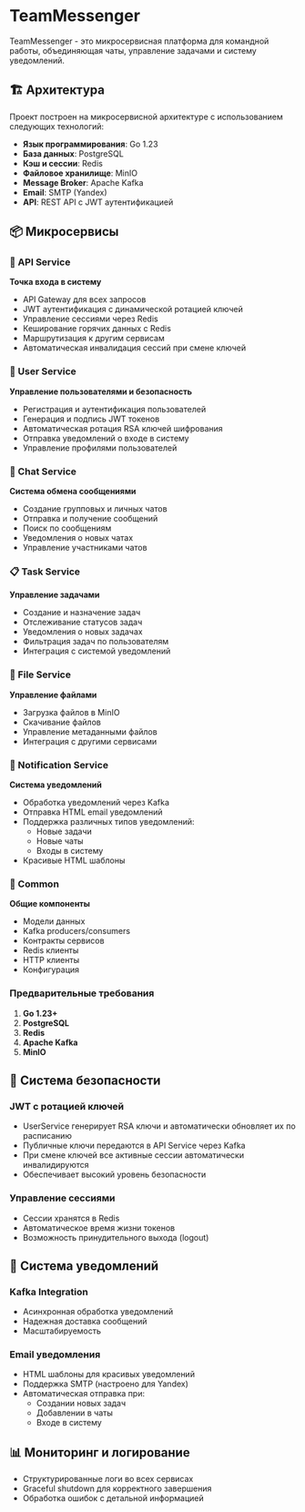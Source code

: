 # TeamMessenger

TeamMessenger - это микросервисная платформа для командной работы, объединяющая чаты, управление задачами и систему уведомлений.

## 🏗️ Архитектура

Проект построен на микросервисной архитектуре с использованием следующих технологий:

- **Язык программирования**: Go 1.23
- **База данных**: PostgreSQL
- **Кэш и сессии**: Redis
- **Файловое хранилище**: MinIO
- **Message Broker**: Apache Kafka
- **Email**: SMTP (Yandex)
- **API**: REST API с JWT аутентификацией

## 📦 Микросервисы

### 🚪 API Service
**Точка входа в систему**
- API Gateway для всех запросов
- JWT аутентификация с динамической ротацией ключей
- Управление сессиями через Redis
- Кеширование горячих данных с Redis
- Маршрутизация к другим сервисам
- Автоматическая инвалидация сессий при смене ключей

### 👥 User Service
**Управление пользователями и безопасность**
- Регистрация и аутентификация пользователей
- Генерация и подпись JWT токенов
- Автоматическая ротация RSA ключей шифрования
- Отправка уведомлений о входе в систему
- Управление профилями пользователей

### 💬 Chat Service
**Система обмена сообщениями**
- Создание групповых и личных чатов
- Отправка и получение сообщений
- Поиск по сообщениям
- Уведомления о новых чатах
- Управление участниками чатов

### 📋 Task Service
**Управление задачами**
- Создание и назначение задач
- Отслеживание статусов задач
- Уведомления о новых задачах
- Фильтрация задач по пользователям
- Интеграция с системой уведомлений

### 📁 File Service
**Управление файлами**
- Загрузка файлов в MinIO
- Скачивание файлов
- Управление метаданными файлов
- Интеграция с другими сервисами

### 📧 Notification Service
**Система уведомлений**
- Обработка уведомлений через Kafka
- Отправка HTML email уведомлений
- Поддержка различных типов уведомлений:
  - Новые задачи
  - Новые чаты
  - Входы в систему
- Красивые HTML шаблоны

### 🔧 Common
**Общие компоненты**
- Модели данных
- Kafka producers/consumers
- Контракты сервисов
- Redis клиенты
- HTTP клиенты
- Конфигурация

### Предварительные требования

1. **Go 1.23+**
2. **PostgreSQL**
3. **Redis** 
4. **Apache Kafka**
5. **MinIO**

## 🔐 Система безопасности

### JWT с ротацией ключей
- UserService генерирует RSA ключи и автоматически обновляет их по расписанию
- Публичные ключи передаются в API Service через Kafka
- При смене ключей все активные сессии автоматически инвалидируются
- Обеспечивает высокий уровень безопасности

### Управление сессиями
- Сессии хранятся в Redis
- Автоматическое время жизни токенов
- Возможность принудительного выхода (logout)

## 🔄 Система уведомлений

### Kafka Integration
- Асинхронная обработка уведомлений
- Надежная доставка сообщений
- Масштабируемость

### Email уведомления
- HTML шаблоны для красивых уведомлений
- Поддержка SMTP (настроено для Yandex)
- Автоматическая отправка при:
  - Создании новых задач
  - Добавлении в чаты
  - Входе в систему

## 📊 Мониторинг и логирование

- Структурированные логи во всех сервисах
- Graceful shutdown для корректного завершения
- Обработка ошибок с детальной информацией